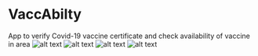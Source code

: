 # VaccAbilty
App to verify Covid-19 vaccine certificate and check availability of vaccine in area
![alt text](https://github.com/sam-2200/VaccAbilty/blob/master/home.jpeg)
![alt text](https://github.com/sam-2200/VaccAbilty/blob/master/qrcode.jpeg)
![alt text](https://github.com/sam-2200/VaccAbilty/blob/master/calender.jpeg)
![alt text](https://github.com/sam-2200/VaccAbilty/blob/master/pinResults.jpeg)

